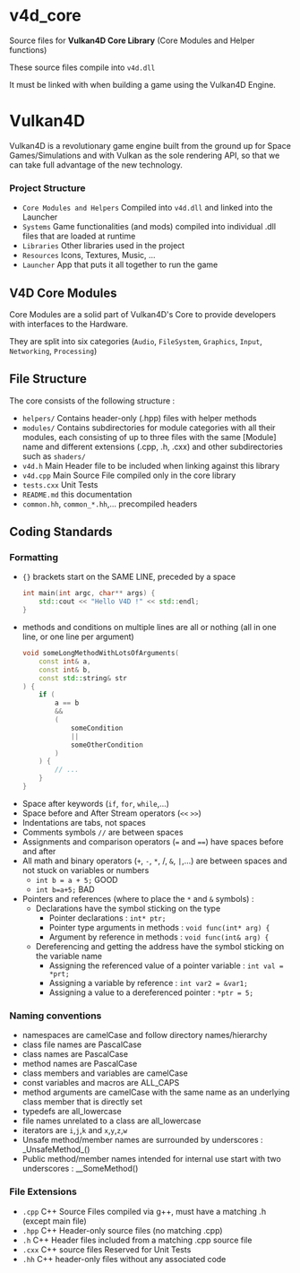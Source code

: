 # v4d_core
Source files for **Vulkan4D Core Library** (Core Modules and Helper functions)

These source files compile into `v4d.dll`

It must be linked with when building a game using the Vulkan4D Engine.


# Vulkan4D
Vulkan4D is a revolutionary game engine built from the ground up for Space Games/Simulations and with Vulkan as the sole rendering API, so that we can take full advantage of the new technology. 

### Project Structure
- `Core Modules and Helpers` Compiled into `v4d.dll` and linked into the Launcher
- `Systems` Game functionalities (and mods) compiled into individual .dll files that are loaded at runtime
- `Libraries` Other libraries used in the project
- `Resources` Icons, Textures, Music, ...
- `Launcher` App that puts it all together to run the game


## V4D Core Modules

Core Modules are a solid part of Vulkan4D's Core to provide developers with interfaces to the Hardware. 

They are split into six categories (`Audio`, `FileSystem`, `Graphics`, `Input`, `Networking`, `Processing`)


## File Structure
The core consists of the following structure :
- `helpers/` Contains header-only (.hpp) files with helper methods
- `modules/` Contains subdirectories for module categories with all their modules, each consisting of up to three files with the same [Module] name and different extensions (.cpp, .h, .cxx) and other subdirectories such as `shaders/`
- `v4d.h` Main Header file to be included when linking against this library
- `v4d.cpp` Main Source File compiled only in the core library
- `tests.cxx` Unit Tests
- `README.md` this documentation
- `common.hh`, `common_*.hh`,... precompiled headers


## Coding Standards

### Formatting
- `{}` brackets start on the SAME LINE, preceded by a space
    ```c++
    int main(int argc, char** args) {
        std::cout << "Hello V4D !" << std::endl;
    }
    ```
- methods and conditions on multiple lines are all or nothing (all in one line, or one line per argument)
    ```c++
    void someLongMethodWithLotsOfArguments(
        const int& a,
        const int& b,
        const std::string& str
    ) {
        if (
            a == b
            &&
            (
                someCondition
                ||
                someOtherCondition
            )
        ) {
            // ...
        }
    }
    ```
- Space after keywords (`if`, `for`, `while`,...)
- Space before and After Stream operators (`<<` `>>`)
- Indentations are tabs, not spaces
- Comments symbols `//` are between spaces
- Assignments and comparison operators (`=` and `==`) have spaces before and after
- All math and binary operators (`+`, `-`, `*`, /, `&`, `|`,...) are between spaces and not stuck on variables or numbers
    - `int b = a + 5;` GOOD
    - `int b=a+5;` BAD
- Pointers and references (where to place the `*` and `&` symbols) : 
    - Declarations have the symbol sticking on the type
        - Pointer declarations : `int* ptr;`
        - Pointer type arguments in methods : `void func(int* arg) {`
        - Argument by reference in methods : `void func(int& arg) {`
    - Dereferencing and getting the address have the symbol sticking on the variable name
        - Assigning the referenced value of a pointer variable : `int val = *prt;`
        - Assigning a variable by reference : `int var2 = &var1;`
        - Assigning a value to a dereferenced pointer : `*ptr = 5;`

### Naming conventions
- namespaces are camelCase and follow directory names/hierarchy
- class file names are PascalCase
- class names are PascalCase
- method names are PascalCase
- class members and variables are camelCase
- const variables and macros are ALL_CAPS
- method arguments are camelCase with the same name as an underlying class member that is directly set
- typedefs are all_lowercase
- file names unrelated to a class are all_lowercase
- iterators are `i`,`j`,`k` and `x`,`y`,`z`,`w`
- Unsafe method/member names are surrounded by underscores : \_UnsafeMethod\_()
- Public method/member names intended for internal use start with two underscores : __SomeMethod()

### File Extensions
- `.cpp` C++ Source Files compiled via g++, must have a matching .h (except main file)
- `.hpp` C++ Header-only source files (no matching .cpp)
- `.h` C++ Header files included from a matching .cpp source file
- `.cxx` C++ source files Reserved for Unit Tests
- `.hh` C++ header-only files without any associated code

